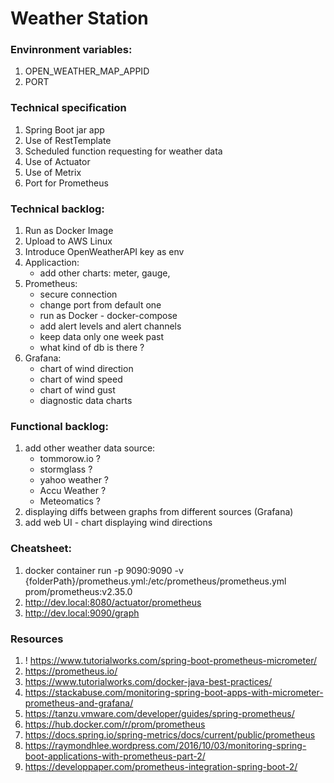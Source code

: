 # Weather Station

### Envinronment variables:
1. OPEN_WEATHER_MAP_APPID
2. PORT

### Technical specification
1. Spring Boot jar app
2. Use of RestTemplate
3. Scheduled function requesting for weather data
4. Use of Actuator
5. Use of Metrix
6. Port for Prometheus

### Technical backlog:
1. Run as Docker Image
2. Upload to AWS Linux
3. Introduce OpenWeatherAPI key as env
4. Applicaction:
   * add other charts: meter, gauge,
5. Prometheus:
   * secure connection
   * change port from default one
   * run as Docker - docker-compose
   * add alert levels and alert channels
   * keep data only one week past
   * what kind of db is there ?
6. Grafana:
   * chart of wind direction
   * chart of wind speed
   * chart of wind gust
   * diagnostic data charts

### Functional backlog:
1. add other weather data source:
   * tommorow.io ?
   * stormglass ?
   * yahoo weather ? 
   * Accu Weather ?
   * Meteomatics ?
2. displaying diffs between graphs from different sources (Grafana)
3. add web UI - chart displaying wind directions

### Cheatsheet:
1. docker container run -p 9090:9090 -v {folderPath}/prometheus.yml:/etc/prometheus/prometheus.yml prom/prometheus:v2.35.0
2. http://dev.local:8080/actuator/prometheus
3. http://dev.local:9090/graph

### Resources
1. ! https://www.tutorialworks.com/spring-boot-prometheus-micrometer/
2. https://prometheus.io/
3. https://www.tutorialworks.com/docker-java-best-practices/
4. https://stackabuse.com/monitoring-spring-boot-apps-with-micrometer-prometheus-and-grafana/
5. https://tanzu.vmware.com/developer/guides/spring-prometheus/
6. https://hub.docker.com/r/prom/prometheus
7. https://docs.spring.io/spring-metrics/docs/current/public/prometheus
8. https://raymondhlee.wordpress.com/2016/10/03/monitoring-spring-boot-applications-with-prometheus-part-2/
9. https://developpaper.com/prometheus-integration-spring-boot-2/
